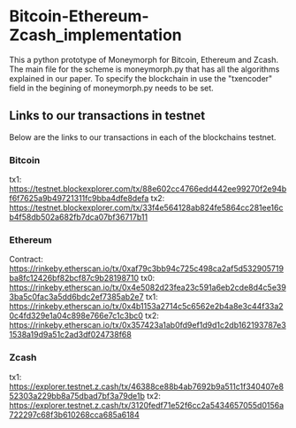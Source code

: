 # Bitcoin-Ethereum-Zcash_implementation

This a python prototype of Moneymorph for Bitcoin, Ethereum and Zcash.
The main file for the scheme is moneymorph.py that has all the algorithms explained in our paper.
To specify the blockchain in use the "txencoder" field in the begining of moneymorph.py needs to be set. 


## Links to our transactions in testnet
Below are the links to our transactions in each of the blockchains testnet.

### Bitcoin 
tx1: https://testnet.blockexplorer.com/tx/88e602cc4766edd442ee99270f2e94bf6f7625a9b49721311fc9bba4dfe8defa
tx2: https://testnet.blockexplorer.com/tx/33f4e564128ab824fe5864cc281ee16cb4f58db502a682fb7dca07bf36717b11

### Ethereum
Contract: https://rinkeby.etherscan.io/tx/0xaf79c3bb94c725c498ca2af5d532905719ba8fc12426bf82bcf87c9b28198710
tx0: https://rinkeby.etherscan.io/tx/0x4e5082d23fea23c591a6eb2cde8d4c5e393ba5c0fac3a5dd6bdc2ef7385ab2e7
tx1: https://rinkeby.etherscan.io/tx/0x4b1153a2714c5c6562e2b4a8e3c44f33a20c4fd329e1a04c898e766e7c1c3bc0
tx2: https://rinkeby.etherscan.io/tx/0x357423a1ab0fd9ef1d9d1c2db162193787e31538a19d9a51c2ad3df024738f68

### Zcash
tx1: https://explorer.testnet.z.cash/tx/46388ce88b4ab7692b9a511c1f340407e852303a229bb8a75dbad7bf3a79de1b
tx2: https://explorer.testnet.z.cash/tx/3120fedf71e52f6cc2a5434657055d0156a722297c68f3b610268cca685a6184
